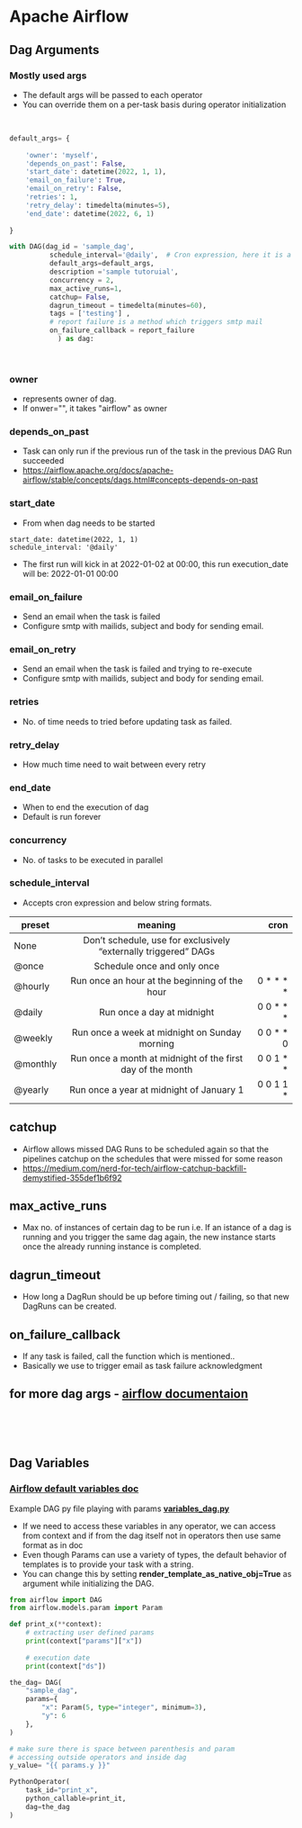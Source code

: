 # **Apache Airflow**

## **Dag Arguments**

### Mostly used args


- The default args will be passed to each operator
- You can override them on a per-task basis during operator initialization

<br>

```python
default_args= {
    
    'owner': 'myself',
    'depends_on_past': False,
    'start_date': datetime(2022, 1, 1),    
    'email_on_failure': True,
    'email_on_retry': False,
    'retries': 1,
    'retry_delay': timedelta(minutes=5),
    'end_date': datetime(2022, 6, 1)
    
}

with DAG(dag_id = 'sample_dag',
          schedule_interval='@daily',  # Cron expression, here it is a preset of Airflow, @daily means once 
          default_args=default_args,
          description ='sample tutoruial',
          concurrency = 2,
          max_active_runs=1,
          catchup= False,
          dagrun_timeout = timedelta(minutes=60),
          tags = ['testing'] ,
          # report failure is a method which triggers smtp mail
          on_failure_callback = report_failure
            ) as dag:


```
<br>

### owner 
- represents owner of dag. 
- If onwer="", it takes "airflow" as owner

### depends_on_past
- Task can only run if the previous run of the task in the previous DAG Run succeeded
-  https://airflow.apache.org/docs/apache-airflow/stable/concepts/dags.html#concepts-depends-on-past

### start_date
- From when dag needs to be started
```pyhton
start_date: datetime(2022, 1, 1)
schedule_interval: '@daily'
```
- The first run will kick in at 2022-01-02 at 00:00, this run execution_date will be: 2022-01-01 00:00

### email_on_failure
- Send an email when the task is failed
- Configure smtp with mailids, subject and body for sending email.

### email_on_retry
- Send an email when the task is failed and trying to re-execute
- Configure smtp with mailids, subject and body for sending email.

### retries
- No. of time needs to tried before updating task as failed.

### retry_delay
- How much time need to wait between every retry

### end_date
- When to end the execution of dag
- Default is run forever

### concurrency
- No. of tasks to be executed in parallel

### schedule_interval
- Accepts cron expression and below string formats.

|preset	    |meaning	                                                     |  cron     |
| ----------|:------------------------------------------------------------:| ---------:|
|None	    |Don’t schedule, use for exclusively “externally triggered” DAGs |	         |
|@once	    |Schedule once and only once	                                 |           |
|@hourly	|Run once an hour at the beginning of the hour	                 | 0 * * * * |
|@daily	    |Run once a day at midnight	                                   | 0 0 * * * |
|@weekly	|Run once a week at midnight on Sunday morning	                 | 0 0 * * 0 |
|@monthly   |Run once a month at midnight of the first day of the month	   | 0 0 1 * * |
|@yearly	|Run once a year at midnight of January 1	                       | 0 0 1 1 * |


## catchup
- Airflow allows missed DAG Runs to be scheduled again so that the pipelines catchup on the schedules that were missed for some reason
- https://medium.com/nerd-for-tech/airflow-catchup-backfill-demystified-355def1b6f92

## max_active_runs
- Max no. of instances of certain dag to be run i.e. If an istance of a dag is running and you trigger the same dag again, the new instance starts once the already running instance is completed.

## dagrun_timeout
- How long a DagRun should be up before timing out / failing, so that new DagRuns can be created.

## on_failure_callback
- If any task is failed, call the function which is mentioned..
- Basically we use to trigger email as task failure acknowledgment

## for more dag args - [airflow documentaion](https://airflow.apache.org/docs/apache-airflow/stable/_api/airflow/models/dag/index.html#airflow.models.dag.DAG)


<br><br><br>


## **Dag Variables**

### **[Airflow default variables doc](https://airflow.apache.org/docs/apache-airflow/1.10.5/macros.html#default-variables)**
Example DAG py file playing with params
**[variables_dag.py](https://github.com/sampathsvskr/GCP/blob/main/airflow/dag_files/variables_dag.py)**
- If we need to access these variables in any operator, we can access from context and if from the dag itself not in operators then use same format as in doc
- Even though Params can use a variety of types, the default behavior of templates is to provide your task with a string. 
- You can change this by setting **render_template_as_native_obj=True** as argument while initializing the DAG.

```python
from airflow import DAG
from airflow.models.param import Param

def print_x(**context):    
    # extracting user defined params
    print(context["params"]["x"])
    
    # execution date
    print(context["ds"])

the_dag= DAG(
    "sample_dag",
    params={
        "x": Param(5, type="integer", minimum=3),
        "y": 6
    },
) 

# make sure there is space between parenthesis and param
# accessing outside operators and inside dag
y_value= "{{ params.y }}"

PythonOperator(
    task_id="print_x",
    python_callable=print_it,
    dag=the_dag
)
```









